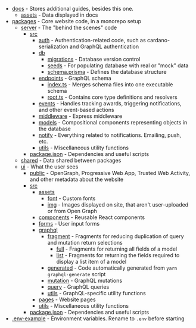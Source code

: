 * [docs](./docs) - Stores additional guides, besides this one.
    * [assets](./docs/assets) - Data displayed in docs 
* [packages](./packages) - Core website code, in a monorepo setup
    * [server](./packages/server) - The "behind the scenes" code
        * [src](./packages/server/src)
            * [auth](./packages/server/src/auth) - Authentication-related code, such as cardano-serialization and GraphQL authentication
            * [db](./packages/server/src/db)
                * [migrations](./packages/server/src/db/migrations) - Database version control
                * [seeds](./packages/server/src/db/seeds) - For populating database with real or "mock" data
                * [schema.prisma](./packages/server/src/db/schema.prisma) - Defines the database structure
            * [endpoints](./packages/server/src/schema) - GraphQL schema
                * [index.ts](./packages/server/src/endpoints/index.ts) - Merges schema files into one executable schema
                * [root.ts](./packages/server/src/endpoints/root.ts) - Contains core type definitions and resolvers
            * [events](./packages/server/src/events) - Handles tracking awards, triggering notifications, and other event-based actions
            * [middleware](./packages/server/src/middleware) - Express middleware
            * [models](./packages/server/src/models) - Compositional components representing objects in the database
            * [notify](./packages/server/src/notify) - Everything related to notifications. Emailing, push, etc.
            * [utils](./packages/server/src/utils) - Miscellaneous utility functions
        * [package.json](./packages/server/package.json) - Dependencies and useful scripts
    * [shared](./packages/shared) - Data shared between packages  
    * [ui](./packages/ui) - What the user sees
        * [public](./packages/ui/public) - OpenGraph, Progressive Web App, Trusted Web Activity, and other metadata about the website
        * [src](./packages/ui/src)
            * [assets](./packages/ui/src/assets)
                * [font](./packages/ui/src/assets/font) - Custom fonts
                * [img](./packages/ui/src/assets/img) - Images displayed on site, that aren't user-uploaded or from Open Graph
            * [components](./packages/ui/src/components) - Reusable React components
            * [forms](./packages/ui/src/forms) - User input forms
            * [graphql](./packages/ui/src/graphql)
                * [fragment](./packages/ui/src/graphql/fragment) - Fragments for reducing duplication of query and mutation return selections  
                    * [full](./packages/ui/src/graphql/fragment/full) - Fragments for returning all fields of a model
                    * [list](./packages/ui/src/graphql/fragment/list) - Fragments for returning the fields required to display a list item of a model
                * [generated](./packages/ui/src/graphql/generated) - Code automatically generated from `yarn graphql-generate` script
                * [mutation](./packages/ui/src/graphql/mutation) - GraphQL mutations
                * [query](./packages/ui/src/graphql/query) - GraphQL queries
                * [utils](./packages/ui/src/graphql/utils) - GraphQL-specific utility functions
            * [pages](./packages/ui/src/pages) - Website pages
            * [utils](./packages/ui/src/utils) - Miscellaneous utility functions
        * [package.json](./packages/ui/package.json) - Dependencies and useful scripts
* [.env-example](./.env-example) - Environment variables. Rename to `.env` before starting